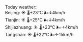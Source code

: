 Today weather:  
Beijing: ☀️   🌡️+23°C 🌬️↓4km/h  
Tianjin: ☀️   🌡️+25°C 🌬️↓4km/h  
Shijiazhuang: ☀️   🌡️+23°C 🌬️→4km/h  
Tangshan: ☀️   🌡️+22°C 🌬️←15km/h  
